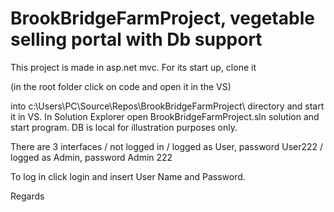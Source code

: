 # BrookBridgeFarmProject, vegetable selling portal with Db support

This project is made in asp.net mvc. For its start up, clone it 

(in the root folder click on code and open it in the VS)

into c:\Users\PC\Source\Repos\BrookBridgeFarmProject\  directory and start it in VS. In Solution Explorer open BrookBridgeFarmProject.sln solution and start program. DB is local for illustration purposes only.

There are 3 interfaces
/ not logged in
/ logged as User, password User222
/ logged as Admin, password Admin 222

To log in click login and insert User Name and Password.

Regards
